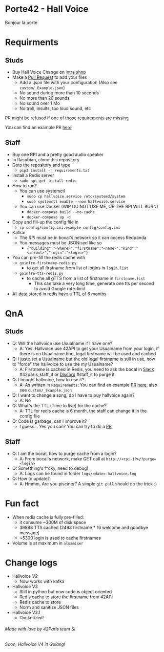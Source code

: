 # Porte42 - Hall Voice
Bonjour la porte

# Requirments
## Studs
- Buy Hall Voice Change on [intra shop](https://shop.intra.42.fr/)
- Make a [Pull Request](https://help.github.com/en/articles/creating-a-pull-request-from-a-fork) to add your files
  - Add a .json file with your configuration (Also see `custom/_Example.json`)
  - No sound during more than 10 seconds
  - No more than 20 sounds
  - No sound over 1 Mo
  - No troll, insults, too loud sound, etc

PR might be refused if one of those requirements are missing

You can find an example PR [here](https://github.com/42Paris/hall-voice/pull/3/files)

## Staff
- Buy one RPI and a pretty good audio speaker
- In Raspbian, clone this repository
- Goto the repository and type
  - `pip3 install -r requirements.txt`
- Install a Redis server
  - `sudo apt-get install redis`
- How to run?
  - You can use systemctl
    - `sudo cp hallvoice.service /etc/systemd/system`
    - `sudo systemctl enable --now hallvoice.service`
  - You can use Docker (WIP DO NOT USE ME, OR THE RPI WILL BURN)
    - `docker-compose build --no-cache`
    - `docker-compose up -d`
- Copy and fill-up the config file in
  - `cp config/config.ini.example config/config.ini`
- Kafka:
  - The RPI must be in bocal's network so it can access Redpanda
  - You messages must be JSONised like so
    - `{"building":"<where>","firstname":"<name>","kind":"<in/out>","login":"<login>"}`
- You can pre-fill the redis cache with
  - `goinfre-firstname-redis.py`
    - to get all firstname from list of logins in `login.list`
  - `goinfre-tts-redis.py`
    - to cache all gTTS from a list of firstname in `firstname.list`
      - This can take a very long time, generate one tts per second to avoid Google rate-limit
- All data stored in redis have a TTL of 6 months

# QnA
## Studs
- Q: Will the hallvoice use Usualname if I have one?
  - A: Yes! Hallvoice use 42API to get your Usualname from your login, if there is no Usualname find, legal firstname will be used and cached
- Q: I juste set a Usualname but the old legal firstname is still in use, how to "force" the hallvoice to use the my Usualname?
  - A: Firstname is cached in Redis, you need to ask the bocal in [Slack](https://42born2code.slack.com/archives/C7P0Z4F3L) #42paris_staff_it or [Discord](https://discord.com/channels/774300457157918772/839426887171440671) #staff_it to purge it.
- Q: I bought hallvoice, how to use it?
  - A: As written in `Requirements`: You can find an example [PR](https://help.github.com/en/articles/creating-a-pull-request-from-a-fork) [here](https://github.com/42Paris/hall-voice/pull/3/files), also see `custom/_Example.json`
- Q: I want to change a song, do I have to buy hallvoice again?
  - A: No
- Q: What's the TTL (Time to live) for the cache?
  - A: TTL for redis cache is 6 month, the staff can change it in the config file
- Q: Code is garbage, can I improve it?
  - I guess... Yes you can? You can try to do a [PR](https://help.github.com/en/articles/creating-a-pull-request-from-a-fork)

## Staff
- Q: I am the bocal, how to purge cache from a login?
  - A: From bocal's network, make GET call at `http://<rpi-IP>/?purge=<login>`
- Q: Something's f*cky, need to debug!
  - A: Logs can be found in folder `logs/<date>-hallvoice.log`
- Q: How to update?
  - A: Hmmm, Are you pisciner? A simple `git pull` should do the trick :)

# Fun fact
- When redis cache is fully pre-filled:
  - it consume ~300M of disk space
  - 39888 TTS cached (2493 firstname * 16 welcome and goodbye message)
  - ~5300 login is used to cache firstnames
- Volume is at maximum in `alsamixer`

# Change logs
- Hallvoice V2
  - Now works with kafka
- Hallvoice V3
  - Still in python but now code is object oriented
  - Redis cache to store the firstname from 42API
  - Redis cache to store
  - Norm and sanitize JSON files
- Hallvoice V3.1
  - Dockerized!

###### Made with love by 42Paris team SI

###### Soon, Hallvoice V4 in Golang!